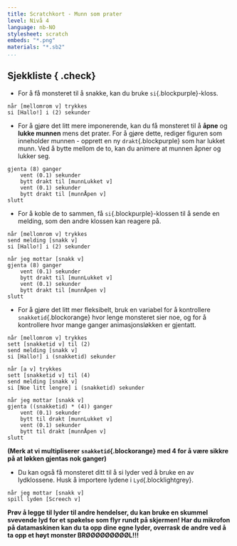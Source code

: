 ```yaml
---
title: Scratchkort - Munn som prater
level: Nivå 4
language: nb-NO
stylesheet: scratch
embeds: "*.png"
materials: "*.sb2"
...
```


## Sjekkliste { .check}

+ For å få monsteret til å snakke, kan du bruke `si`{.blockpurple}-kloss.
```blocks
når [mellomrom v] trykkes
si [Hallo!] i (2) sekunder
```
+ For å gjøre det litt mere imponerende, kan du få monsteret til å **åpne** og **lukke munnen** mens det prater. For å
 gjøre dette, rediger figuren som inneholder munnen  - opprett en ny  `drakt`{.blockpurple} som har lukket munn. Ved å
  bytte mellom de to, kan du animere at munnen åpner og lukker seg.
```blocks
gjenta (8) ganger
	vent (0.1) sekunder 
	bytt drakt til [munnLukket v]
	vent (0.1) sekunder 
	bytt drakt til [munnÅpen v]
slutt
```
+ For å koble de to sammen, få `si`{.blockpurple}-klossen til å sende en melding, som den andre klossen kan reagere på.
```blocks
når [mellomrom v] trykkes
send melding [snakk v]
si [Hallo!] i (2) sekunder

når jeg mottar [snakk v]
gjenta (8) ganger
	vent (0.1) sekunder
	bytt drakt til [munnLukket v]
	vent (0.1) sekunder
	bytt drakt til [munnÅpen v]
slutt
```

+ For å gjøre det litt mer fleksibelt, bruk en variabel for å kontrollere `snakketid`{.blockorange} hvor lenge monsteret
 sier noe, og for å kontrollere hvor mange ganger animasjonsløkken er gjentatt.
```blocks
når [mellomrom v] trykkes
sett [snakketid v] til (2)
send melding [snakk v]
si [Hallo!] i (snakketid) sekunder

når [a v] trykkes
sett [snakketid v] til (4)
send melding [snakk v]
si [Noe litt lengre] i (snakketid) sekunder

når jeg mottar [snakk v]
gjenta ((snakketid) * (4)) ganger
	vent (0.1) sekunder 
	bytt til drakt [munnLukket v]
	vent (0.1) sekunder
	bytt til drakt [munnÅpen v]
slutt
```
**(Merk at vi multipliserer `snakketid`{.blockorange} med 4 for å være sikkre på at løkken gjentas nok ganger)**

+ Du kan også få monsteret ditt til å si lyder ved å bruke en av lydklossene. Husk å importere lydene i `Lyd`{.blocklightgrey}.
```blocks
når jeg mottar [snakk v]
spill lyden [Screech v]
```
**Prøv å legge til lyder til andre hendelser, du kan bruke en skummel svevende lyd for et spøkelse som flyr rundt på
 skjermen! Har du mikrofon på datamaskinen kan du ta opp dine egne lyder, overrask de andre ved å ta opp et høyt
 monster BRØØØØØØØØØL!!!**

